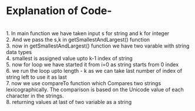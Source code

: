 # Explanation of Code-
<br>  1. In main function we have taken input s for string and k for integer
<br>  2. And we pass the s,k in getSmallestAndLargest() function
<br>  3. now in getSmallestAndLargest() function we have two varable with string data types
<br>  4. smallest is assigned value upto k-1 index of string
<br>  5. now for loop we have started it from i=0 as string starts from 0 index 
<br>  6. we run the loop upto length - k as we can take last number of index of string left to use it as last
<br>  7. now we use compareTo function which Compares two strings lexicographically. The comparison is based on the Unicode value of each character in the strings.
<br>  8.  returning values at last of two variable as a string	
